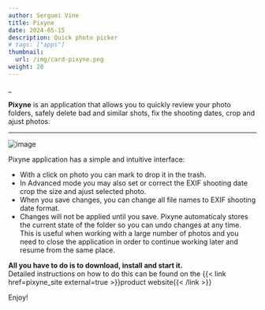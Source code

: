 ```yaml
---
author: Serguei Vine
title: Pixyne
date: 2024-05-15
description: Quick photo picker
# tags: ["apps"]
thumbnail:
  url: /img/card-pixyne.png
weight: 20
---
```


_

__Pixyne__ is an application that allows you to quickly review your photo folders, safely delete bad and similar shots, fix the shooting dates, crop and ajust photos.

---
![image](/img/pixyne.png)

Pixyne application has a simple and intuitive interface:   
* With a click on photo you can mark to drop it in the trash.
* In Advanced mode you may also set or correct the EXIF shooting date crop the size and ajust selected photo.
* When you save changes, you can change all file names to EXIF shooting date format.  
* Changes will not be applied until you save. Pixyne automaticaly stores the current state of the folder so you can undo changes at any time. This is useful when working with a large number of photos and you need to close the application in order to continue working later and resume from the same place.   

__All you have to do is to download, install and start it.__    
Detailed instructions on how to do this can be found on the {{< link href=pixyne_site external=true >}}product website{{< /link >}}  

Enjoy!  
